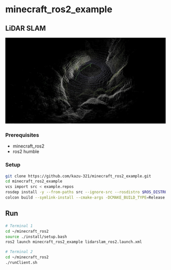 # minecraft_ros2_example

## LiDAR SLAM

![lidarslamimage](/images/lidarslam.jpg)

### Prerequisites
- minecraft_ros2
- ros2 humble

### Setup

```bash
git clone https://github.com/kazu-321/minecraft_ros2_example.git
cd minecraft_ros2_example
vcs import src < example.repos
rosdep install -y --from-paths src --ignore-src --rosdistro $ROS_DISTRO
colcon build --symlink-install --cmake-args -DCMAKE_BUILD_TYPE=Release
```

## Run

```bash
# Terminal 1
cd ~/minecraft_ros2
source ./install/setup.bash
ros2 launch minecraft_ros2_example lidarslam_ros2.launch.xml
```

```bash
# Terminal 2
cd ~/minecraft_ros2
./runClient.sh
```